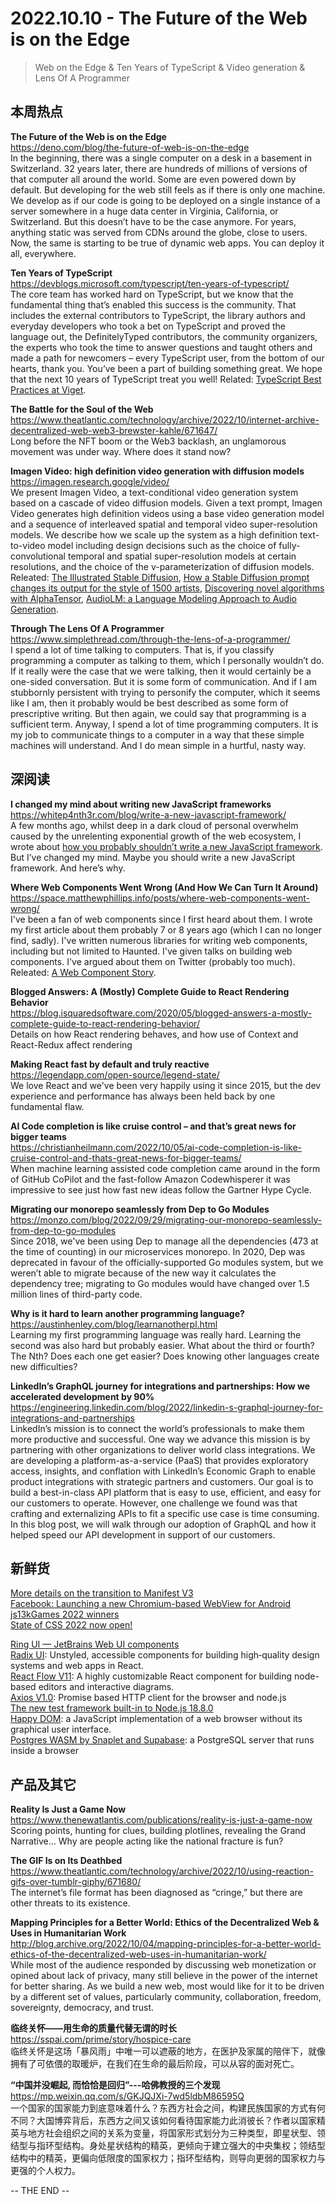 2022.10.10 - The Future of the Web is on the Edge  
========  

> Web on the Edge & Ten Years of TypeScript & Video generation & Lens Of A Programmer  

## 本周热点

**The Future of the Web is on the Edge**  
https://deno.com/blog/the-future-of-web-is-on-the-edge  
In the beginning, there was a single computer on a desk in a basement in Switzerland. 32 years later, there are hundreds of millions of versions of that computer all around the world. Some are even powered down by default. But developing for the web still feels as if there is only one machine. We develop as if our code is going to be deployed on a single instance of a server somewhere in a huge data center in Virginia, California, or Switzerland. But this doesn’t have to be the case anymore. For years, anything static was served from CDNs around the globe, close to users. Now, the same is starting to be true of dynamic web apps. You can deploy it all, everywhere.

**Ten Years of TypeScript**  
https://devblogs.microsoft.com/typescript/ten-years-of-typescript/  
The core team has worked hard on TypeScript, but we know that the fundamental thing that’s enabled this success is the community. That includes the external contributors to TypeScript, the library authors and everyday developers who took a bet on TypeScript and proved the language out, the DefinitelyTyped contributors, the community organizers, the experts who took the time to answer questions and taught others and made a path for newcomers – every TypeScript user, from the bottom of our hearts, thank you. You’ve been a part of building something great. We hope that the next 10 years of TypeScript treat you well! Related: [TypeScript Best Practices at Viget](https://www.viget.com/articles/typescript-best-practices-at-viget/).

**The Battle for the Soul of the Web**  
https://www.theatlantic.com/technology/archive/2022/10/internet-archive-decentralized-web-web3-brewster-kahle/671647/  
Long before the NFT boom or the Web3 backlash, an unglamorous movement was under way. Where does it stand now?

**Imagen Video: high definition video generation with diffusion models**  
https://imagen.research.google/video/  
We present Imagen Video, a text-conditional video generation system based on a cascade of video diffusion models. Given a text prompt, Imagen Video generates high definition videos using a base video generation model and a sequence of interleaved spatial and temporal video super-resolution models. We describe how we scale up the system as a high definition text-to-video model including design decisions such as the choice of fully-convolutional temporal and spatial super-resolution models at certain resolutions, and the choice of the v-parameterization of diffusion models. Releated: [The Illustrated Stable Diffusion](https://jalammar.github.io/illustrated-stable-diffusion/), [How a Stable Diffusion prompt changes its output for the style of 1500 artists](https://gorgeous.adityashankar.xyz/), [Discovering novel algorithms with AlphaTensor](https://www.deepmind.com/blog/discovering-novel-algorithms-with-alphatensor), [AudioLM: a Language Modeling Approach to Audio Generation](https://ai.googleblog.com/2022/10/audiolm-language-modeling-approach-to.html).  

**Through The Lens Of A Programmer**  
https://www.simplethread.com/through-the-lens-of-a-programmer/  
I spend a lot of time talking to computers. That is, if you classify programming a computer as talking to them, which I personally wouldn’t do. If it really were the case that we were talking, then it would certainly be a one-sided conversation. But it is some form of communication. And if I am stubbornly persistent with trying to personify the computer, which it seems like I am, then it probably would be best described as some form of prescriptive writing. But then again, we could say that programming is a sufficient term. Anyway, I spend a lot of time programming computers. It is my job to communicate things to a computer in a way that these simple machines will understand. And I do mean simple in a hurtful, nasty way.

## 深阅读

**I changed my mind about writing new JavaScript frameworks**  
https://whitep4nth3r.com/blog/write-a-new-javascript-framework/  
A few months ago, whilst deep in a dark cloud of personal overwhelm caused by the unrelenting exponential growth of the web ecosystem, I wrote about [how you probably shouldn’t write a new JavaScript framework](https://whitep4nth3r.com/blog/should-i-write-a-new-javascript-framework/). But I’ve changed my mind. Maybe you should write a new JavaScript framework. And here’s why.

**Where Web Components Went Wrong (And How We Can Turn It Around)**  
https://space.matthewphillips.info/posts/where-web-components-went-wrong/  
I've been a fan of web components since I first heard about them. I wrote my first article about them probably 7 or 8 years ago (which I can no longer find, sadly). I've written numerous libraries for writing web components, including but not limited to Haunted. I've given talks on building web components. I've argued about them on Twitter (probably too much). Releated: [A Web Component Story](https://www.abeautifulsite.net/posts/a-web-component-story/).

**Blogged Answers: A (Mostly) Complete Guide to React Rendering Behavior**  
https://blog.isquaredsoftware.com/2020/05/blogged-answers-a-mostly-complete-guide-to-react-rendering-behavior/  
Details on how React rendering behaves, and how use of Context and React-Redux affect rendering

**Making React fast by default and truly reactive**  
https://legendapp.com/open-source/legend-state/  
We love React and we've been very happily using it since 2015, but the dev experience and performance has always been held back by one fundamental flaw.  

**AI Code completion is like cruise control – and that’s great news for bigger teams**  
https://christianheilmann.com/2022/10/05/ai-code-completion-is-like-cruise-control-and-thats-great-news-for-bigger-teams/  
When machine learning assisted code completion came around in the form of GitHub CoPilot and the fast-follow Amazon Codewhisperer it was impressive to see just how fast new ideas follow the Gartner Hype Cycle.

**Migrating our monorepo seamlessly from Dep to Go Modules**  
https://monzo.com/blog/2022/09/29/migrating-our-monorepo-seamlessly-from-dep-to-go-modules  
Since 2018, we've been using Dep to manage all the dependencies (473 at the time of counting) in our microservices monorepo. In 2020, Dep was deprecated in favour of the officially-supported Go modules system, but we weren’t able to migrate because of the new way it calculates the dependency tree; migrating to Go modules would have changed over 1.5 million lines of third-party code. 

**Why is it hard to learn another programming language?**  
https://austinhenley.com/blog/learnanotherpl.html  
Learning my first programming language was really hard. Learning the second was also hard but probably easier. What about the third or fourth? The Nth? Does each one get easier? Does knowing other languages create new difficulties?

**LinkedIn’s GraphQL journey for integrations and partnerships: How we accelerated development by 90%**  
https://engineering.linkedin.com/blog/2022/linkedin-s-graphql-journey-for-integrations-and-partnerships  
LinkedIn’s mission is to connect the world’s professionals to make them more productive and successful. One way we advance this mission is by partnering with other organizations to deliver world class integrations. We are developing a platform-as-a-service (PaaS) that provides exploratory access, insights, and conflation with LinkedIn’s Economic Graph to enable product integrations with strategic partners and customers. Our goal is to build a best-in-class API platform that is easy to use, efficient, and easy for our customers to operate. However, one challenge we found was that crafting and externalizing APIs to fit a specific use case is time consuming. In this blog post, we will walk through our adoption of GraphQL and how it helped speed our API development in support of our customers.  

## 新鲜货

[More details on the transition to Manifest V3](https://developer.chrome.com/blog/more-mv2-transition/)  
[Facebook: Launching a new Chromium-based WebView for Android](https://engineering.fb.com/2022/09/30/android/launching-a-new-chromium-based-webview-for-android/)  
[js13kGames 2022 winners](https://github.blog/2022-10-06-js13k-2022-winners/)  
[State of CSS 2022 now open!](https://lea.verou.me/2022/10/state-of-css-2022-now-open/)  

[Ring UI — JetBrains Web UI components](https://jetbrains.github.io/ring-ui/)  
[Radix UI](https://www.radix-ui.com/): Unstyled, accessible components for building high‑quality design systems and web apps in React.  
[React Flow V11](https://reactflow.dev/): A highly customizable React component for building node-based editors and interactive diagrams.  
[Axios V1.0](https://github.com/axios/axios/releases/tag/v1.0.0): Promise based HTTP client for the browser and node.js  
[The new test framework built-in to Node.js 18.8.0](https://itnext.io/the-new-test-framework-built-in-to-node-js-18-8-0-1d78315ac9f9)  
[Happy DOM](https://github.com/capricorn86/happy-dom): a JavaScript implementation of a web browser without its graphical user interface.  
[Postgres WASM by Snaplet and Supabase](https://supabase.com/blog/postgres-wasm): a PostgreSQL server that runs inside a browser  
 
## 产品及其它 

**Reality Is Just a Game Now**        
https://www.thenewatlantis.com/publications/reality-is-just-a-game-now  
Scoring points, hunting for clues, building plotlines, revealing the Grand Narrative… Why are people acting like the national fracture is fun?

**The GIF Is on Its Deathbed**  
https://www.theatlantic.com/technology/archive/2022/10/using-reaction-gifs-over-tumblr-giphy/671680/  
The internet’s file format has been diagnosed as “cringe,” but there are other threats to its existence.

**Mapping Principles for a Better World: Ethics of the Decentralized Web & Uses in Humanitarian Work**  
http://blog.archive.org/2022/10/04/mapping-principles-for-a-better-world-ethics-of-the-decentralized-web-uses-in-humanitarian-work/  
While most of the audience responded by discussing web monetization or opined about lack of privacy, many still believe in the power of the internet for better sharing. As we build a new web, most would like for it to be driven by a different set of values, particularly community, collaboration, freedom, sovereignty, democracy, and trust.

**临终关怀——用生命的质量代替无谓的时长**  
https://sspai.com/prime/story/hospice-care  
临终关怀是这场「暴风雨」中唯一可以遮蔽的地方，在医护及家属的陪伴下，就像拥有了可依偎的取暖炉，在我们在生命的最后阶段，可以从容的面对死亡。

**“中国并没崛起, 而恰恰是回归”---哈佛教授的三个发现**  
https://mp.weixin.qq.com/s/GKJQJXi-7wd5ldbM86595Q  
一个国家的国家能力到底意味着什么？东西方社会之间，构建民族国家的方式有何不同？大国博弈背后，东西方之间又该如何看待国家能力此消彼长？作者以国家精英与地方社会组织之间的关系为变量，将国家形式划分为三种类型，即星状型、领结型与指环型结构。身处星状结构的精英，更倾向于建立强大的中央集权；领结型结构中的精英，更偏向低限度的国家权力；指环型结构，则导向更弱的国家权力与更强的个人权力。

-- THE END --
